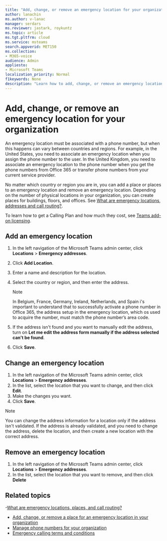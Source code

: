 ```yaml
---
title: "Add, change, or remove an emergency location for your organization"
author: lanachin
ms.author: v-lanac
manager: serdars
ms.reviewer: jastark, roykuntz
ms.topic: article
ms.tgt.pltfrm: cloud
ms.service: msteams
search.appverid: MET150
ms.collection: 
- M365-voice
audience: Admin
appliesto:
- Microsoft Teams
localization_priority: Normal
f1keywords: None
description: "Learn how to add, change, or remove an emergency location for your organization in the Microsoft Teams admin center. "
---
```


# Add, change, or remove an emergency location for your organization

An emergency location must be associated with a phone number, but when this happens can vary between countries and regions. For example, in the United States, you need to associate an emergency location when you assign the phone number to the user. In the United Kingdom, you need to associate an emergency location to the phone number when you get the phone numbers from Office 365 or transfer phone numbers from your current service provider.

No matter which country or region you are in, you can add a place or places to an emergency location and remove an emergency location. Depending on the number of physical locations in your organization, you can create places for buildings, floors, and offices. See [What are emergency locations, addresses and call routing?](/microsoftteams/what-are-emergency-locations-addresses-and-call-routing).
  
To learn how to get a Calling Plan and how much they cost, see [Teams add-on licensing](teams-add-on-licensing/microsoft-teams-add-on-licensing.md).
  
## Add an emergency location

1. In the left navigation of the Microsoft Teams admin center, click **Locations** > **Emergency addresses**.
2. Click **Add Location**.
3. Enter a name and description for the location.
4. Select the country or region, and then enter the address.

   > [!NOTE]
   > In Belgium, France, Germany, Ireland, Netherlands, and Spain i's important to understand that  to successfully activate a phone number in Office 365, the address setup in the emergency location, which os used to acquire the number, must match the phone number’s area code.
5. If the address isn't found and you want to manually edit the address, turn on **Let me edit the address form manually if the address selected can't be found**.
6. Click **Save**.
    
## Change an emergency location

1. In the left navigation of the Microsoft Teams admin center, click **Locations** > **Emergency addresses**.
2. In the list, select the location that you want to change, and then click **Edit**.
3. Make the changes you want.
4. Click **Save**.

> [!NOTE]
> You can change the address information for a location only if the address isn't validated. If the address is already validated, and you need to change the address, delete the location, and then create a new location with the correct address.
    
## Remove an emergency location

1. In the left navigation of the Microsoft Teams admin center, click **Locations** > **Emergency addresses**.
2. In the list, select the location that you want to remove, and then click **Delete**
    
## Related topics

-[What are emergency locations, places, and call routing?](what-are-emergency-locations-addresses-and-call-routing.md)
- [Add, change, or remove a place for an emergency location in your organization](add-change-remove-emergency-place-organization.md)
- [Manage phone numbers for your organization](/microsoftteams/manage-phone-numbers-for-your-organization)
- [Emergency calling terms and conditions](/microsoftteams/emergency-calling-terms-and-conditions)